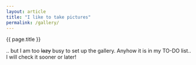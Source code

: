 ```yaml
---
layout: article
title: "I like to take pictures"
permalink: /gallery/
---
```

{{ page.title }}

.. but I am too <s>lazy</s> busy to set up the gallery. Anyhow it is in my TO-DO list.. I will check it sooner or later!
